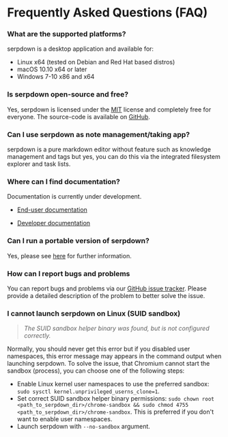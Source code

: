 # Frequently Asked Questions (FAQ)

### What are the supported platforms?

serpdown is a desktop application and available for:

- Linux x64 (tested on Debian and Red Hat based distros)
- macOS 10.10 x64 or later
- Windows 7-10 x86 and x64

### Is serpdown open-source and free?

Yes, serpdown is licensed under the [MIT](https://github.com/serpdown/serpdown/blob/develop/LICENSE) license and completely free for everyone. The source-code is available on [GitHub](https://github.com/serpdown/serpdown).

### Can I use serpdown as note management/taking app?

serpdown is a pure markdown editor without feature such as knowledge management and tags but yes, you can do this via the integrated filesystem explorer and task lists.

### Where can I find documentation?

Documentation is currently under development.

- [End-user documentation](https://github.com/serpdown/serpdown/blob/develop/docs/README.md)

- [Developer documentation](https://github.com/serpdown/serpdown/blob/develop/docs/dev/README.md)

### Can I run a portable version of serpdown?

Yes, please see [here](PORTABLE.md) for further information.

### How can I report bugs and problems

You can report bugs and problems via our [GitHub issue tracker](https://github.com/serpdown/serpdown/issues). Please provide a detailed description of the problem to better solve the issue.

### I cannot launch serpdown on Linux (SUID sandbox)

> *The SUID sandbox helper binary was found, but is not configured correctly.*

Normally, you should never get this error but if you disabled user namespaces, this error message may appears in the command output when launching serpdown. To solve the issue, that Chromium cannot start the sandbox (process), you can choose one of the following steps:

- Enable Linux kernel user namespaces to use the preferred sandbox: `sudo sysctl kernel.unprivileged_userns_clone=1`.
- Set correct SUID sandbox helper binary permissions: `sudo chown root <path_to_serpdown_dir>/chrome-sandbox && sudo chmod 4755 <path_to_serpdown_dir>/chrome-sandbox`. This is preferred if you don't want to enable user namespaces.
- Launch serpdown with `--no-sandbox` argument.

